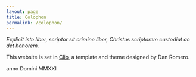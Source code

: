 ```yaml
---
layout: page
title: Colophon
permalink: /colophon/
---
```

*Explicit iste liber, scriptor sit crimine liber, Christus scriptorem custodiat ac det honorem.*

This website is set in [Clio](https://github.com/danromero/clio), a template and theme designed by Dan Romero.

anno Domini MMXXI